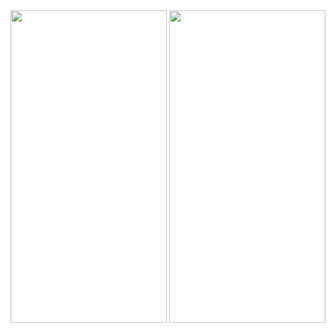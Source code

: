 

<img src="https://user-images.githubusercontent.com/113905423/195819412-1190a857-f600-4447-807f-d5ea4348b88d.png" width="250" height="500">
<img src="https://user-images.githubusercontent.com/113905423/195819420-daf3340e-5917-4692-8dd1-4f8badeac46b.png" width="250" height="500">

